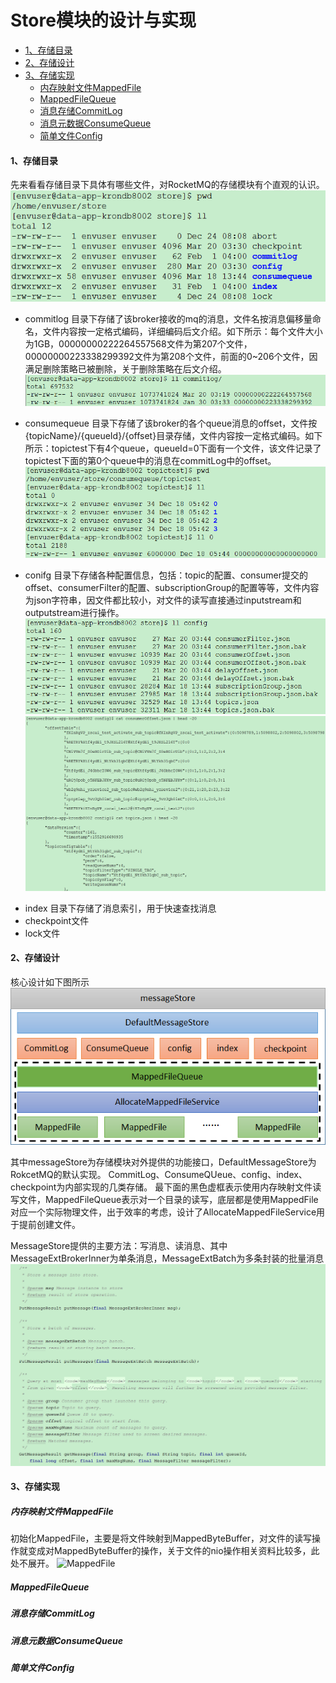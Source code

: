 # Store模块的设计与实现

- [1、存储目录](https://github.com/wbear1/rocket_blog/hellword)
- [2、存储设计](https://github.com/wbear1/rocket_blog/arch)
- [3、存储实现](https://github.com/wbear1/rocket_blog/remoting)
  - [内存映射文件MappedFile](https://github.com/wbear1/rocket_blog/remoting)
  - [MappedFileQueue](https://github.com/wbear1/rocket_blog/remoting)
  - [消息存储CommitLog](https://github.com/wbear1/rocket_blog/remoting)
  - [消息元数据ConsumeQueue](https://github.com/wbear1/rocket_blog/remoting)
  - [简单文件Config](https://github.com/wbear1/rocket_blog/remoting)
 
#### 1、存储目录

先来看看存储目录下具体有哪些文件，对RocketMQ的存储模块有个直观的认识。
![dir](https://github.com/wbear1/rocketmq_blog/blob/master/img/store/dir.png)

+ commitlog  目录下存储了该broker接收的mq的消息，文件名按消息偏移量命名，文件内容按一定格式编码，详细编码后文介绍。如下所示：每个文件大小为1GB，00000000222264557568文件为第207个文件，00000000223338299392文件为第208个文件，前面的0~206个文件，因满足删除策略已被删除，关于删除策略在后文介绍。
![commitlog](https://github.com/wbear1/rocketmq_blog/blob/master/img/store/commitlog.png)

+ consumequeue 目录下存储了该broker的各个queue消息的offset，文件按{topicName}/{queueId}/{offset}目录存储，文件内容按一定格式编码。如下所示：topictest下有4个queue，queueId=0下面有一个文件，该文件记录了topictest下面的第0个queue中的消息在commitLog中的offset。
![consumequeue](https://github.com/wbear1/rocketmq_blog/blob/master/img/store/consumequeue.png)

+ conifg 目录下存储各种配置信息，包括：topic的配置、consumer提交的offset、consumerFilter的配置、subscriptionGroup的配置等等，文件内容为json字符串，因文件都比较小，对文件的读写直接通过inputstream和outputstream进行操作。
![config1](https://github.com/wbear1/rocketmq_blog/blob/master/img/store/config1.png)
![config2](https://github.com/wbear1/rocketmq_blog/blob/master/img/store/config2.png)

* index 目录下存储了消息索引，用于快速查找消息
* checkpoint文件
* lock文件

#### 2、存储设计

核心设计如下图所示   
![arch](https://github.com/wbear1/rocketmq_blog/blob/master/img/store/arch.png)

其中messageStore为存储模块对外提供的功能接口，DefaultMessageStore为RokcetMQ的默认实现。
CommitLog、ConsumeQUeue、config、index、checkpoint为内部实现的几类存储。
最下面的黑色虚框表示使用内存映射文件读写文件，MappedFileQueue表示对一个目录的读写，底层都是使用MappedFile对应一个实际物理文件，出于效率的考虑，设计了AllocateMappedFileService用于提前创建文件。

MessageStore提供的主要方法：写消息、读消息、其中MessageExtBrokerInner为单条消息，MessageExtBatch为多条封装的批量消息
![MessageStore](https://github.com/wbear1/rocketmq_blog/blob/master/img/store/MessageStore.png)
 
#### 3、存储实现

##### 内存映射文件MappedFile
初始化MappedFile，主要是将文件映射到MappedByteBuffer，对文件的读写操作就变成对MappedByteBuffer的操作，关于文件的nio操作相关资料比较多，此处不展开。
![MappedFile](https://github.com/wbear1/rocketmq_blog/blob/master/img/store/MappedFile.png)

##### MappedFileQueue

##### 消息存储CommitLog

##### 消息元数据ConsumeQueue

##### 简单文件Config
